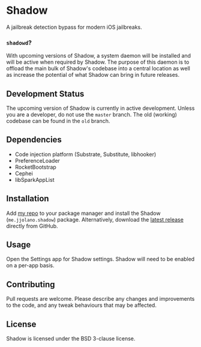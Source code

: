 # Shadow
A jailbreak detection bypass for modern iOS jailbreaks.

### `shadowd`?
With upcoming versions of Shadow, a system daemon will be installed and will be active when required by Shadow. The purpose of this daemon is to offload the main bulk of Shadow's codebase into a central location as well as increase the potential of what Shadow can bring in future releases.

## Development Status
The upcoming version of Shadow is currently in active development. Unless you are a developer, do not use the `master` branch. The old (working) codebase can be found in the `old` branch.

## Dependencies
* Code injection platform (Substrate, Substitute, libhooker)
* PreferenceLoader
* RocketBootstrap
* Cephei
* libSparkAppList

## Installation
Add [my repo](https://ios.jjolano.me) to your package manager and install the Shadow (`me.jjolano.shadow`) package. Alternatively, download the [latest release](https://github.com/jjolano/shadow/releases) directly from GitHub.

## Usage
Open the Settings app for Shadow settings. Shadow will need to be enabled on a per-app basis.

## Contributing
Pull requests are welcome. Please describe any changes and improvements to the code, and any tweak behaviours that may be affected.

## License
Shadow is licensed under the BSD 3-clause license.

